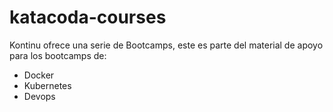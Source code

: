 # katacoda-courses

Kontinu ofrece una serie de Bootcamps, este es parte del material de apoyo para los bootcamps de:

- Docker
- Kubernetes
- Devops